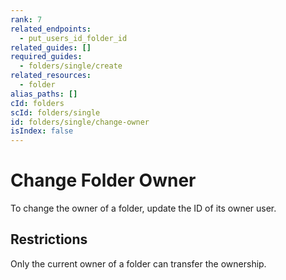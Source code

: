 ```yaml
---
rank: 7
related_endpoints:
  - put_users_id_folder_id
related_guides: []
required_guides:
  - folders/single/create
related_resources:
  - folder
alias_paths: []
cId: folders
scId: folders/single
id: folders/single/change-owner
isIndex: false
---
```

# Change Folder Owner

To change the owner of a folder, update the ID of its owner user.

<Samples id="put_folders_id" variant="transfer">

</Samples>

## Restrictions

Only the current owner of a folder can transfer the ownership.
